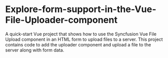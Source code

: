 # Explore-form-support-in-the-Vue-File-Uploader-component
A quick-start Vue project that shows how to use the Syncfusion Vue File Upload component in an HTML form to upload files to a server. This project contains code to add the uploader component and upload a file to the server along with form data.

